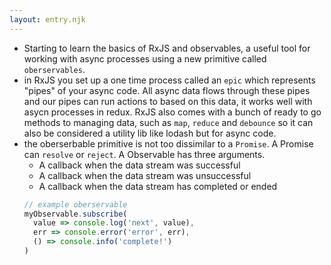 ```yaml
---
layout: entry.njk
---
```


- Starting to learn the basics of RxJS and observables, a useful tool for working with async processes using a new primitive called `oberservables`.
- in RxJS you set up a one time process called an `epic` which represents "pipes" of your async code. All async data flows through these pipes and our pipes can run actions to based on this data, it works well with asycn processes in redux. RxJS also comes with a bunch of ready to go methods to managing data, such as `map`, `reduce` and `debounce` so it can also be considered a utility lib like lodash but for async code.
- the oberserbable primitive is not too dissimilar to a `Promise`. A Promise can `resolve` or `reject`. A Observable has three arguments. 
    - A callback when the data stream was successful
    - A callback when the data stream was unsuccessful 
    - A callback when the data stream has completed or ended
    ```js
    // example oberservable 
    myObservable.subscribe(
      value => console.log('next', value),
      err => console.error('error', err),
      () => console.info('complete!')
    )
    ```
